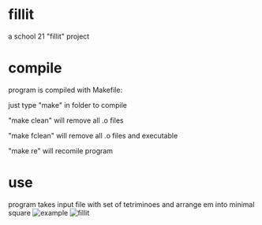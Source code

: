 # fillit
a school 21 "fillit" project

# compile
program is compiled with Makefile:

just type "make" in folder to compile

"make clean" will remove all .o files

"make fclean" will remove all .o files and executable

"make re" will recomile program

# use
program takes input file with set of tetriminoes and arrange em into minimal square
![example](https://user-images.githubusercontent.com/20489896/111061237-6006c180-84b3-11eb-9715-90892a374477.png)
![fillit](https://user-images.githubusercontent.com/20489896/111061239-639a4880-84b3-11eb-940d-81928c6846c1.png)
